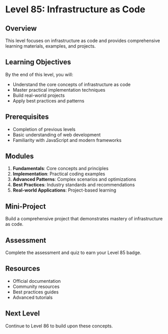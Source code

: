 # Level 85: Infrastructure as Code

## Overview
This level focuses on infrastructure as code and provides comprehensive learning materials, examples, and projects.

## Learning Objectives
By the end of this level, you will:
- Understand the core concepts of infrastructure as code
- Master practical implementation techniques
- Build real-world projects
- Apply best practices and patterns

## Prerequisites
- Completion of previous levels
- Basic understanding of web development
- Familiarity with JavaScript and modern frameworks

## Modules
1. **Fundamentals**: Core concepts and principles
2. **Implementation**: Practical coding examples
3. **Advanced Patterns**: Complex scenarios and optimizations
4. **Best Practices**: Industry standards and recommendations
5. **Real-world Applications**: Project-based learning

## Mini-Project
Build a comprehensive project that demonstrates mastery of infrastructure as code.

## Assessment
Complete the assessment and quiz to earn your Level 85 badge.

## Resources
- Official documentation
- Community resources
- Best practices guides
- Advanced tutorials

## Next Level
Continue to Level 86 to build upon these concepts.
